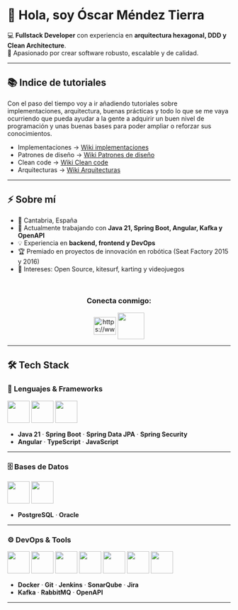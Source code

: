 # 👋 Hola, soy Óscar Méndez Tierra

💻 **Fullstack Developer** con experiencia en **arquitectura hexagonal, DDD y Clean Architecture**.  
🚀 Apasionado por crear software robusto, escalable y de calidad.

---

## 📚 Indice de tutoriales
Con el paso del tiempo voy a ir añadiendo tutoriales sobre implementaciones, arquitectura, buenas prácticas y todo lo que se me vaya ocurriendo que pueda ayudar a la gente a adquirir un buen nivel de programación y unas buenas bases para poder ampliar o reforzar sus conocimientos.
- Implementaciones -> [Wiki implementaciones](https://github.com/kitarus77/implementaciones/wiki)
- Patrones de diseño -> [Wiki Patrones de diseño](https://github.com/kitarus77/patrones-disenio/wiki)
- Clean code -> [Wiki Clean code](https://github.com/kitarus77/clean-code/wiki)
- Arquitecturas -> [Wiki Arquitecturas](https://github.com/kitarus77/arquitecturas/wiki)

---

## ⚡ Sobre mí
- 📍 Cantabria, España  
- 🔭 Actualmente trabajando con **Java 21, Spring Boot, Angular, Kafka y OpenAPI**  
- 💡 Experiencia en **backend, frontend y DevOps**  
- 🏆 Premiado en proyectos de innovación en robótica (Seat Factory 2015 y 2016)  
- 🌱 Intereses: Open Source, kitesurf, karting y videojuegos
<br>
<h3 align="center">Conecta conmigo:</h3>
<p align="center">
<a href="https://www.linkedin.com/in/oscarmendez87" target="_blank"><img align="center" src="https://raw.githubusercontent.com/rahuldkjain/github-profile-readme-generator/master/src/images/icons/Social/linked-in-alt.svg" alt="https://www.linkedin.com/in/oscarmendez87" height="40" width="50" /></a>
<a href="https://handsomely-fork-6e1.notion.site/OSCAR-M-NDEZ-DEVELOPER-2701647b0bca803f9b8ee2240bc75383" target="_blank"><img align="center" src="https://hamiltonrising.com/wp-content/uploads/2018/09/website-logo-png.png" height="60" width="60" /></a>  
<!--<a href="https://www.instagram.com/danielespanadero/" target="_blank"><img align="center" src="https://raw.githubusercontent.com/rahuldkjain/github-profile-readme-generator/master/src/images/icons/Social/instagram.svg" alt="https://www.instagram.com/danielespanadero/" height="40" width="50" /></a>
<a href="https://www.youtube.com/channel/UCytSoY4twW6E-OoIPaP275g" target="_blank"><img align="center" src="https://raw.githubusercontent.com/rahuldkjain/github-profile-readme-generator/master/src/images/icons/Social/youtube.svg" alt="https://www.youtube.com/channel/ucytsoy4tww6e-ooipap275g" height="40" width="50" /></a>-->
</p>

---

## 🛠️ Tech Stack

### 🚀 Lenguajes & Frameworks
<p>
  <img src="https://cdn.jsdelivr.net/gh/devicons/devicon/icons/java/java-original.svg" width="50"/>
  <img src="https://cdn.jsdelivr.net/gh/devicons/devicon/icons/spring/spring-original.svg" width="50"/>
  <img src="https://angular.io/assets/images/logos/angular/angular.svg" width="50"/>
</p>

- **Java 21** · **Spring Boot** · **Spring Data JPA** · **Spring Security**  
- **Angular** · **TypeScript** · **JavaScript**

---

### 🗄️ Bases de Datos
<p>
  <img src="https://cdn.jsdelivr.net/gh/devicons/devicon/icons/postgresql/postgresql-original.svg" width="50"/>
  <img src="https://cdn.jsdelivr.net/gh/devicons/devicon/icons/oracle/oracle-original.svg" width="50"/>
</p>

- **PostgreSQL** · **Oracle**

---

### ⚙️ DevOps & Tools
<p>
  <img src="https://cdn.jsdelivr.net/gh/devicons/devicon/icons/docker/docker-original.svg" width="50"/>
  <img src="https://cdn.jsdelivr.net/gh/devicons/devicon/icons/git/git-original.svg" width="50"/>
  <img src="https://www.vectorlogo.zone/logos/jenkins/jenkins-icon.svg" width="50"/>
  <img src="https://www.vectorlogo.zone/logos/sonarsource/sonarqube-icon.svg" width="50"/>
  <img src="https://cdn.jsdelivr.net/gh/devicons/devicon/icons/jira/jira-original.svg" width="50"/>
  <img src="https://www.vectorlogo.zone/logos/apache_kafka/apache_kafka-icon.svg" width="50"/>
  <img src="https://avatars.githubusercontent.com/u/7658037?s=200&v=4" width="50"/> <!-- OpenAPI -->
</p>

- **Docker** · **Git** · **Jenkins** · **SonarQube** · **Jira**  
- **Kafka** · **RabbitMQ** · **OpenAPI**  

---
